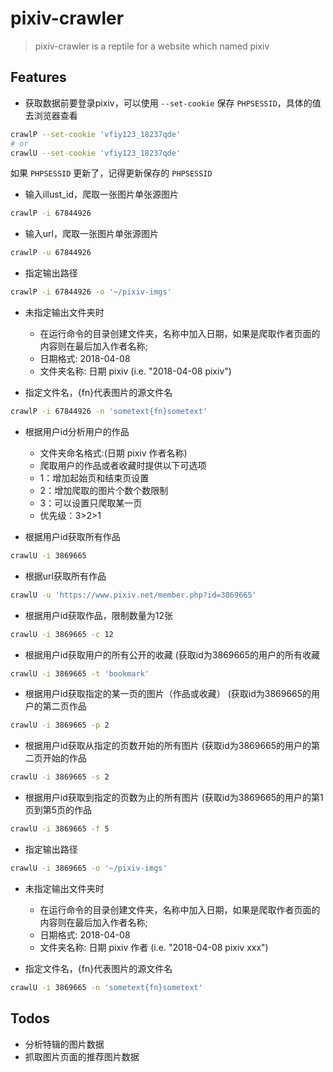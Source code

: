 # pixiv-crawler

> pixiv-crawler is a reptile for a website which named pixiv

## Features

- 获取数据前要登录pixiv，可以使用 `--set-cookie` 保存 `PHPSESSID`，具体的值去浏览器查看

```bash
crawlP --set-cookie 'vfiy123_18237qde'
# or
crawlU --set-cookie 'vfiy123_18237qde'
```

如果 `PHPSESSID` 更新了，记得更新保存的 `PHPSESSID`

- 输入illust_id，爬取一张图片单张源图片

```bash
crawlP -i 67844926
```

- 输入url，爬取一张图片单张源图片

```bash
crawlP -u 67844926
```

- 指定输出路径

```bash
crawlP -i 67844926 -o '~/pixiv-imgs'
```

- 未指定输出文件夹时
  - 在运行命令的目录创建文件夹，名称中加入日期，如果是爬取作者页面的内容则在最后加入作者名称;
  - 日期格式: 2018-04-08
  - 文件夹名称: 日期 pixiv (i.e. "2018-04-08 pixiv")

- 指定文件名，{fn}代表图片的源文件名
```bash
crawlP -i 67844926 -n 'sometext{fn}sometext'
```

- 根据用户id分析用户的作品
  - 文件夹命名格式:(日期 pixiv 作者名称)
  - 爬取用户的作品或者收藏时提供以下可选项
  - 1：增加起始页和结束页设置
  - 2：增加爬取的图片个数个数限制
  - 3：可以设置只爬取某一页
  - 优先级：3>2>1

- 根据用户id获取所有作品

```bash
crawlU -i 3869665
```

- 根据url获取所有作品

```bash
crawlU -u 'https://www.pixiv.net/member.php?id=3869665'
```

- 根据用户id获取作品，限制数量为12张
```bash
crawlU -i 3869665 -c 12
```

- 根据用户id获取用户的所有公开的收藏
(获取id为3869665的用户的所有收藏
```bash
crawlU -i 3869665 -t 'bookmark'
```

- 根据用户id获取指定的某一页的图片（作品或收藏）
(获取id为3869665的用户的第二页作品
```bash
crawlU -i 3869665 -p 2
```

- 根据用户id获取从指定的页数开始的所有图片
(获取id为3869665的用户的第二页开始的作品
```bash
crawlU -i 3869665 -s 2
```

- 根据用户id获取到指定的页数为止的所有图片
(获取id为3869665的用户的第1页到第5页的作品
```bash
crawlU -i 3869665 -f 5
```

- 指定输出路径

```bash
crawlU -i 3869665 -o '~/pixiv-imgs'
```

- 未指定输出文件夹时
  - 在运行命令的目录创建文件夹，名称中加入日期，如果是爬取作者页面的内容则在最后加入作者名称;
  - 日期格式: 2018-04-08
  - 文件夹名称: 日期 pixiv 作者 (i.e. "2018-04-08 pixiv xxx")

- 指定文件名，{fn}代表图片的源文件名

```bash
crawlU -i 3869665 -n 'sometext{fn}sometext'
```

## Todos

- 分析特辑的图片数据
- 抓取图片页面的推荐图片数据
